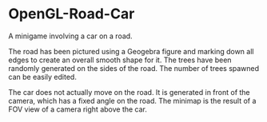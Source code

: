 # OpenGL-Road-Car

A minigame involving a car on a road.

The road has been pictured using a Geogebra figure and marking down all edges to create an
overall smooth shape for it. The trees have been randomly generated on the sides of the
road. The number of trees spawned can be easily edited.

The car does not actually move on the road. It is generated in front of the camera, which
has a fixed angle on the road. The minimap is the result of a FOV view of a camera right
above the car.
